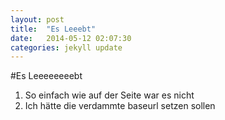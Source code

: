 ```yaml
---
layout: post
title:  "Es Leeebt"
date:   2014-05-12 02:07:30
categories: jekyll update
---
```


#Es Leeeeeeeebt
1. So einfach wie auf der Seite war es nicht
2. Ich hätte die verdammte baseurl setzen sollen
